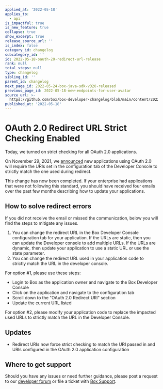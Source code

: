 ```yaml
---
applied_at: '2022-05-18'
applies_to:
  - api
is_impactful: true
is_new_feature: true
collapse: true
show_excerpt: true
release_source_url: ''
is_index: false
category_id: changelog
subcategory_id: ''
id: 2022-05-18-oauth-20-redirect-url-release
rank: null
total_steps: null
type: changelog
sibling_id: ''
parent_id: changelog
next_page_id: 2022-05-24-box-java-sdk-v320-released
previous_page_id: 2022-05-18-new-endpoints-for-user-avatar
source_url: >-
  https://github.com/box/box-developer-changelog/blob/main/content/2022/05-18-oauth-20-redirect-url-release.md
published_at: '2022-05-18'
---
```

#  OAuth 2.0 Redirect URL Strict Checking Enabled

Today, we turned on strict checking for all OAuth 2.0 applications.

<!-- more -->

On November 29, 2021, we [announced][oauth-cl] new applications using OAuth 2.0 will require the
URIs set in the configuration tab of the Developer Console to strictly match the
one used during redirect.

This change has now been completed. If your enterprise had applications that were not following this standard,
you should have received four emails over the past few months describing how to update your applications.

## How to solve redirect errors

If you did not receive the email or missed the communication, below you will find the steps to mitigate any issues.

1. You can change the redirect URL in the Box Developer Console configuration tab for your application. If the URLs are
static, then you can update the Developer console to add multiple URLs. If the URLs are dynamic, then update your
application to use a static URL or use the state parameter.
2. You can change the redirect URL used in your application code to strictly match the URL in the developer console.

For option #1, please use these steps:
- Login to Box as the application owner and navigate to the Box Developer Console
- Click on the application and navigate to the configuration tab
- Scroll down to the "OAuth 2.0 Redirect URI" section
- Update the current URL listed

For option #2, please modify your application code to replace the impacted used URLs to strictly match the URL in the Developer Console.

## Updates

* Redirect URIs now force strict checking to match the URI passed in and URIs configured in the OAuth 2.0 application configuration

## Where to get support

Should you have any issues or need further guidance, please post a request to
our [developer forum][forum] or file a ticket
with [Box Support][support].

[forum]: https://support.box.com/hc/en-us/community/topics/360001932973-Platform-and-Developer-Forum
[oauth-cl]: https://developer.box.com/changelog/#2021-11-29-oauth-20-redirect-url-updates
[url-redirect]: e://get-authorize/#param-redirect_uri
[oauth-setup]: g://authentication/oauth2/oauth2-setup/
[oauth-sdk]: g://authentication/oauth2/with-sdk/
[oauth-nosdk]: g://authentication/oauth2/without-sdk/
[support]: https://support.box.com/hc/en-us/requests/new